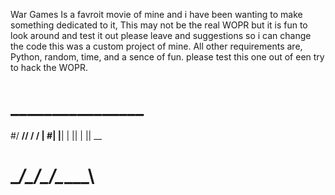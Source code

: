 War Games Is a favroit movie of mine and i have been wanting to make something dedicated to it, This may not be the real WOPR but it is fun to look around and test it out
please leave and suggestions so i can change the code this was a custom project of mine. All other requirements are, Python, random, time, and a sence of fun.
please test this one out of een try to hack the WOPR.

#  ________________
#/ __//   \/   \/  |
#| |__| | || | ||  \__
# \__/\___/\___/\_____\
